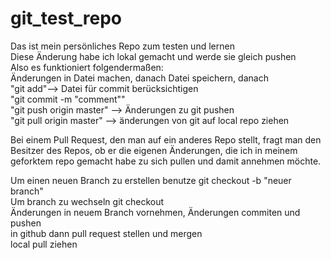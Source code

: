 # git_test_repo
Das ist mein persönliches Repo zum testen und lernen <br>
Diese Änderung habe ich lokal gemacht und werde sie gleich pushen <br>
Also es funktioniert folgendermaßen:<br>
Änderungen in Datei machen, danach Datei speichern, danach<br> 
"git add"--> Datei für commit berücksichtigen<br>
"git commit -m "comment""<br>
"git push origin master" --> Änderungen zu git pushen<br>
"git pull origin master" --> änderungen von git auf local repo ziehen <br>

Bei einem Pull Request, den man auf ein anderes Repo stellt, fragt man den Besitzer des Repos, ob er die eigenen Änderungen, die ich in meinem geforktem repo gemacht habe zu sich pullen und damit annehmen möchte.

Um einen neuen Branch zu erstellen benutze git checkout -b "neuer branch" <br>
Um branch zu wechseln git checkout <br>
Änderungen in neuem Branch vornehmen, Änderungen commiten und pushen <br>
in github dann pull request stellen und mergen <br>
local pull ziehen

